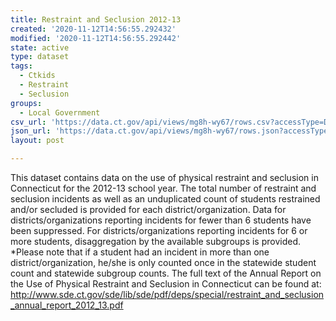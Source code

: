 ```yaml
---
title: Restraint and Seclusion 2012-13
created: '2020-11-12T14:56:55.292432'
modified: '2020-11-12T14:56:55.292442'
state: active
type: dataset
tags:
  - Ctkids
  - Restraint
  - Seclusion
groups:
  - Local Government
csv_url: 'https://data.ct.gov/api/views/mg8h-wy67/rows.csv?accessType=DOWNLOAD'
json_url: 'https://data.ct.gov/api/views/mg8h-wy67/rows.json?accessType=DOWNLOAD'
layout: post

---
```

This dataset contains data on the use of physical restraint and seclusion in Connecticut for the 2012-13 school year. The total number of restraint and seclusion incidents as well as an unduplicated count of students restrained and/or secluded is provided for each district/organization. Data for districts/organizations reporting incidents for fewer than 6 students have been suppressed. For districts/organizations reporting incidents for 6 or more students, disaggregation by the available subgroups is provided. *Please note that if a student had an incident in more than one district/organization, he/she is only counted once in the statewide student count and statewide subgroup counts. The full text of the Annual Report on the Use of Physical Restraint and Seclusion in Connecticut can be found at: http://www.sde.ct.gov/sde/lib/sde/pdf/deps/special/restraint_and_seclusion_annual_report_2012_13.pdf
